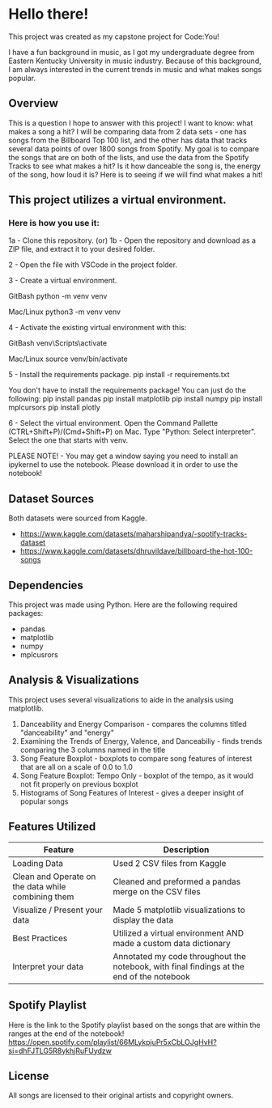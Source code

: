 # Hello there!

This project was created as my capstone project for Code:You!

I have a fun background in music, as I got my undergraduate degree from Eastern
Kentucky University in music industry. Because of this background, I am always 
interested in the current trends in music and what makes songs popular.


## Overview

This is a question I hope to answer with this project! I want to know: what makes 
a song a hit? I will be comparing data from 2 data sets - one has songs from the 
Billboard Top 100 list, and the other has data that tracks several data points of 
over 1800 songs from Spotify. My goal is to compare the songs that are on both of 
the lists, and use the data from the Spotify Tracks to see what makes a hit? Is 
it how danceable the song is, the energy of the song, how loud it is? Here is to 
seeing if we will find what makes a hit!


## This project utilizes a virtual environment. 
### Here is how you use it:

1a - Clone this repository.
(or)
1b - Open the repository and download as a ZIP file, and extract it to your desired folder.

2 - Open the file with VSCode in the project folder.

3 - Create a virtual environment.

GitBash
    python -m venv venv

Mac/Linux
    python3 -m venv venv

4 - Activate the existing virtual environment with this:

GitBash
    venv\Scripts\activate

Mac/Linux
    source venv/bin/activate

5 - Install the requirements package.
    pip install -r requirements.txt

You don't have to install the requirements package!
You can just do the following:
    pip install pandas
    pip install matplotlib
    pip install numpy
    pip install mplcursors
    pip install plotly

6 - Select the virtual environment.
Open the Command Pallette (CTRL+Shift+P)/(Cmd+Shift+P) on Mac.
Type "Python: Select interpreter".
Select the one that starts with venv.

PLEASE NOTE! - You may get a window saying you need to install an ipykernel to use the notebook. Please download it in order to use the notebook!


## Dataset Sources

Both datasets were sourced from Kaggle.
* https://www.kaggle.com/datasets/maharshipandya/-spotify-tracks-dataset
* https://www.kaggle.com/datasets/dhruvildave/billboard-the-hot-100-songs


## Dependencies

This project was made using Python. Here are the following required packages:
* pandas
* matplotlib 
* numpy
* mplcusrors


## Analysis & Visualizations

This project uses several visualizations to aide in the analysis using matplotlib.
1) Danceability and Energy Comparison - compares the columns titled "danceability" and "energy"
2) Examining the Trends of Energy, Valence, and Danceabiliy - finds trends comparing the 3 columns named in the title
3) Song Feature Boxplot - boxplots to compare song features of interest that are all on a scale of 0.0 to 1.0
4) Song Feature Boxplot: Tempo Only - boxplot of the tempo, as it would not fit properly on previous boxplot
5) Histograms of Song Features of Interest - gives a deeper insight of popular songs


## Features Utilized 
| Feature | Description |
| --- | ---|
| Loading Data | Used 2 CSV files from Kaggle |
| Clean and Operate on the data while combining them | Cleaned and preformed a pandas merge on the CSV files |
| Visualize / Present your data | Made 5 matplotlib visualizations to display the data |
| Best Practices | Utilized a virtual environment AND made a custom data dictionary |
| Interpret your data | Annotated my code throughout the notebook, with final findings at the end of the notebook |


## Spotify Playlist

Here is the link to the Spotify playlist based on the songs that are within the ranges at the end of the notebook!
https://open.spotify.com/playlist/66MLykpjuPr5xCbLOJgHvH?si=dhFJTLG5R8ykhjRuFUydzw


## License

All songs are licensed to their original artists and copyright owners.